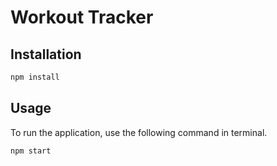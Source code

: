 # Workout Tracker

## Installation

```bash
npm install
```

## Usage

To run the application, use the following command in terminal.

```bash
npm start
```
